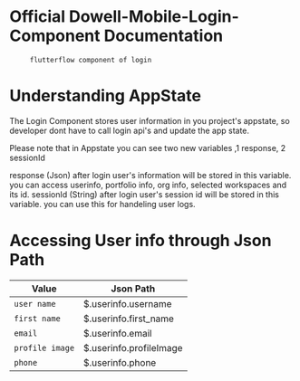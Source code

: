 # Official Dowell-Mobile-Login-Component Documentation
         flutterflow component of login


# Understanding AppState

The Login Component stores user information in you project's appstate, so developer dont have to call login api's
and update the app state.

Please note that in Appstate you can see two new variables ,1 response, 2 sessionId

response (Json) after login user's information will be stored in this variable. you can access userinfo, portfolio info, org info, selected workspaces and its id.
sessionId (String) after login user's session id will be stored in this variable. you can use this for handeling user logs.

# Accessing User info through Json Path

| Value | Json Path |
| --- | --- |
| ` user name ` | $.userinfo.username |
| `first name` | $.userinfo.first_name |
| `email` | $.userinfo.email |
| `profile image` | $.userinfo.profileImage |
| `phone` | $.userinfo.phone |



